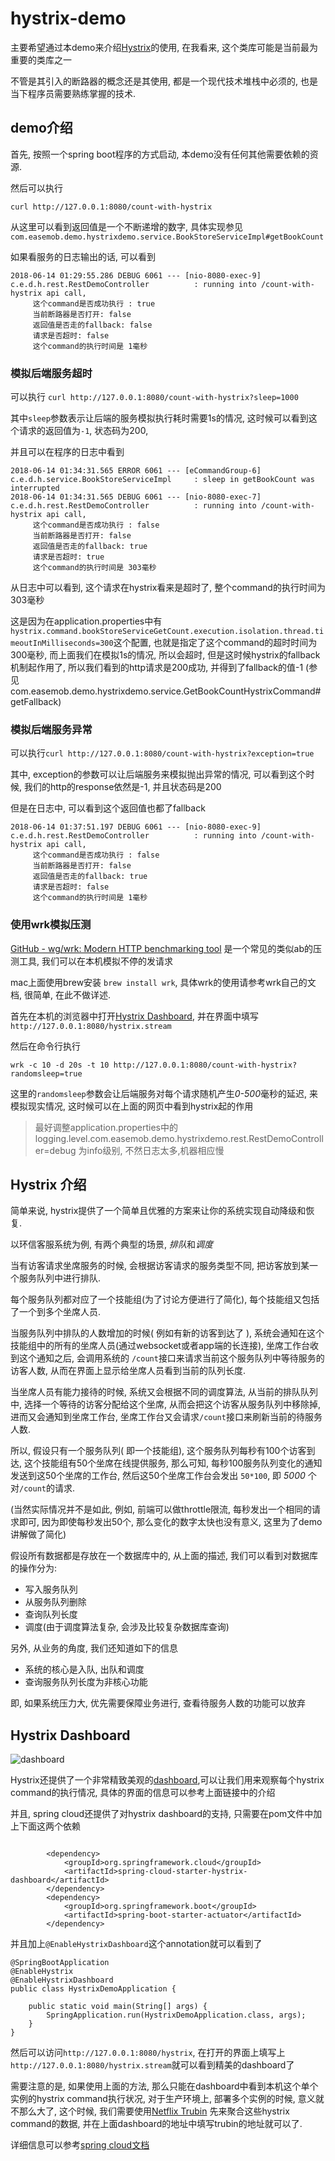 # hystrix-demo

主要希望通过本demo来介绍[Hystrix](https://github.com/Netflix/Hystrix/wiki)的使用, 在我看来, 这个类库可能是当前最为重要的类库之一

不管是其引入的断路器的概念还是其使用, 都是一个现代技术堆栈中必须的, 也是当下程序员需要熟练掌握的技术.


## demo介绍

首先, 按照一个spring boot程序的方式启动, 本demo没有任何其他需要依赖的资源.


然后可以执行

```
curl http://127.0.0.1:8080/count-with-hystrix
```

从这里可以看到返回值是一个不断递增的数字, 具体实现参见 `com.easemob.demo.hystrixdemo.service.BookStoreServiceImpl#getBookCount`

 如果看服务的日志输出的话, 可以看到

```
2018-06-14 01:29:55.286 DEBUG 6061 --- [nio-8080-exec-9] c.e.d.h.rest.RestDemoController          : running into /count-with-hystrix api call,
	 这个command是否成功执行 : true
	 当前断路器是否打开: false
	 返回值是否走的fallback: false
	 请求是否超时: false
	 这个command的执行时间是 1毫秒
```

### 模拟后端服务超时

可以执行 `curl http://127.0.0.1:8080/count-with-hystrix?sleep=1000`

其中`sleep`参数表示让后端的服务模拟执行耗时需要1s的情况, 这时候可以看到这个请求的返回值为`-1`, 状态码为200,

 并且可以在程序的日志中看到

```
2018-06-14 01:34:31.565 ERROR 6061 --- [eCommandGroup-6] c.e.d.h.service.BookStoreServiceImpl     : sleep in getBookCount was interrupted
2018-06-14 01:34:31.565 DEBUG 6061 --- [nio-8080-exec-7] c.e.d.h.rest.RestDemoController          : running into /count-with-hystrix api call,
	 这个command是否成功执行 : false
	 当前断路器是否打开: false
	 返回值是否走的fallback: true
	 请求是否超时: true
	 这个command的执行时间是 303毫秒
```

从日志中可以看到, 这个请求在hystrix看来是超时了, 整个command的执行时间为303毫秒

这是因为在application.properties中有`hystrix.command.bookStoreServiceGetCount.execution.isolation.thread.timeoutInMilliseconds=300`这个配置, 也就是指定了这个command的超时时间为300毫秒, 而上面我们在模拟1s的情况, 所以会超时, 但是这时候hystrix的fallback机制起作用了, 所以我们看到的http请求是200成功, 并得到了fallback的值-1 (参见com.easemob.demo.hystrixdemo.service.GetBookCountHystrixCommand#getFallback)

### 模拟后端服务异常

可以执行`curl http://127.0.0.1:8080/count-with-hystrix?exception=true`

其中, exception的参数可以让后端服务来模拟抛出异常的情况, 可以看到这个时候, 我们的http的response依然是-1, 并且状态码是200

但是在日志中, 可以看到这个返回值也都了fallback

```
2018-06-14 01:37:51.197 DEBUG 6061 --- [nio-8080-exec-9] c.e.d.h.rest.RestDemoController          : running into /count-with-hystrix api call,
	 这个command是否成功执行 : false
	 当前断路器是否打开: false
	 返回值是否走的fallback: true
	 请求是否超时: false
	 这个command的执行时间是 1毫秒
```


### 使用wrk模拟压测

[GitHub - wg/wrk: Modern HTTP benchmarking tool](https://github.com/wg/wrk) 是一个常见的类似ab的压测工具, 我们可以在本机模拟不停的发请求

mac上面使用brew安装 `brew install wrk`, 具体wrk的使用请参考wrk自己的文档, 很简单, 在此不做详述.


首先在本机的浏览器中打开[Hystrix Dashboard](http://127.0.0.1:8080/hystrix), 并在界面中填写`http://127.0.0.1:8080/hystrix.stream`

然后在命令行执行

`wrk -c 10 -d 20s -t 10 http://127.0.0.1:8080/count-with-hystrix?randomsleep=true`

这里的`randomsleep`参数会让后端服务对每个请求随机产生*0-500*毫秒的延迟, 来模拟现实情况, 这时候可以在上面的网页中看到hystrix起的作用


> 最好调整application.properties中的logging.level.com.easemob.demo.hystrixdemo.rest.RestDemoController=debug 为info级别, 不然日志太多,机器相应慢



## Hystrix  介绍

简单来说, hystrix提供了一个简单且优雅的方案来让你的系统实现自动降级和恢复.


以环信客服系统为例, 有两个典型的场景, *排队*和*调度*


当有访客请求坐席服务的时候, 会根据访客请求的服务类型不同, 把访客放到某一个服务队列中进行排队.

每个服务队列都对应了一个技能组(为了讨论方便进行了简化), 每个技能组又包括了一个到多个坐席人员.

当服务队列中排队的人数增加的时候( 例如有新的访客到达了 ), 系统会通知在这个技能组中的所有的坐席人员(通过websocket或者app端的长连接), 坐席工作台收到这个通知之后, 会调用系统的 `/count`接口来请求当前这个服务队列中等待服务的访客人数, 从而在界面上显示给坐席人员看到当前的队列长度.


当坐席人员有能力接待的时候, 系统又会根据不同的调度算法, 从当前的排队队列中, 选择一个等待的访客分配给这个坐席, 从而会把这个访客从服务队列中移除掉, 进而又会通知到坐席工作台, 坐席工作台又会请求`/count`接口来刷新当前的待服务人数.

所以, 假设只有一个服务队列( 即一个技能组), 这个服务队列每秒有100个访客到达, 这个技能组有50个坐席在线提供服务, 那么可知, 每秒100服务队列变化的通知发送到这50个坐席的工作台, 然后这50个坐席工作台会发出 `50*100`, 即 *5000* 个对`/count`的请求.


(当然实际情况并不是如此, 例如, 前端可以做throttle限流, 每秒发出一个相同的请求即可, 因为即使每秒发出50个, 那么变化的数字太快也没有意义, 这里为了demo讲解做了简化)


假设所有数据都是存放在一个数据库中的, 从上面的描述, 我们可以看到对数据库的操作分为:

* 写入服务队列
* 从服务队列删除
* 查询队列长度
* 调度(由于调度算法复杂, 会涉及比较复杂数据库查询)

另外, 从业务的角度, 我们还知道如下的信息

* 系统的核心是入队, 出队和调度
* 查询服务队列长度为非核心功能

即, 如果系统压力大, 优先需要保障业务进行, 查看待服务人数的功能可以放弃




## Hystrix Dashboard

![dashboard](./doc/images/dashboard.jpg)

Hystrix还提供了一个非常精致美观的[dashboard](https://github.com/Netflix-Skunkworks/hystrix-dashboard),可以让我们用来观察每个hystrix command的执行情况, 具体的界面的信息可以参考上面链接中的介绍

并且, spring cloud还提供了对hystrix dashboard的支持, 只需要在pom文件中加上下面这两个依赖

```

		<dependency>
			<groupId>org.springframework.cloud</groupId>
			<artifactId>spring-cloud-starter-hystrix-dashboard</artifactId>
		</dependency>
        <dependency>
            <groupId>org.springframework.boot</groupId>
            <artifactId>spring-boot-starter-actuator</artifactId>
        </dependency>

```


并且加上`@EnableHystrixDashboard`这个annotation就可以看到了

```
@SpringBootApplication
@EnableHystrix
@EnableHystrixDashboard
public class HystrixDemoApplication {

    public static void main(String[] args) {
        SpringApplication.run(HystrixDemoApplication.class, args);
    }
}

```

然后可以访问`http://127.0.0.1:8080/hystrix`, 在打开的界面上填写上`http://127.0.0.1:8080/hystrix.stream`就可以看到精美的dashboard了

需要注意的是, 如果使用上面的方法, 那么只能在dashboard中看到本机这个单个实例的hystrix command执行状况, 对于生产环境上, 部署多个实例的时候, 意义就
不那么大了, 这个时候, 我们需要使用[Netflix Trubin](https://cloud.spring.io/spring-cloud-static/Edgware.SR3/single/spring-cloud.html#_turbine)
先来聚合这些hystrix command的数据, 并在上面dashboard的地址中填写trubin的地址就可以了.

详细信息可以参考[spring cloud文档](https://cloud.spring.io/spring-cloud-static/Edgware.SR3/single/spring-cloud.html#_circuit_breaker_hystrix_dashboard)
